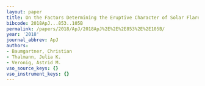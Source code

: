```yaml
---
layout: paper
title: On the Factors Determining the Eruptive Character of Solar Flares
bibcode: 2018ApJ...853..105B
permalink: /papers/2018/ApJ/2018ApJ%2E%2E%2E853%2E%2E105B/
year: '2018'
journal_abbrev: ApJ
authors:
- Baumgartner, Christian
- Thalmann, Julia K.
- Veronig, Astrid M.
vso_source_keys: {}
vso_instrument_keys: {}
---
```

